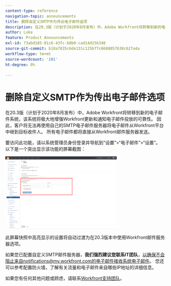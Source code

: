 ```yaml
---
content-type: reference
navigation-topic: announcements
title: 删除自定义SMTP作为传出电子邮件选项
description: 在20.3版（计划于2020年8月发布）中，Adobe Workfront将转移到新的电子邮件系统，该系统将极大地增强Workfront更新和通知电子邮件投放的可靠性。 因此，客户将无法再使用自己的SMTP电子邮件服务器将电子邮件从Workfront平台中继到目标收件人。 所有电子邮件都将直接从Workfront邮件服务器发送。
author: Luke
feature: Product Announcements
exl-id: 73abd185-81c6-43fc-b8b0-cad14d15b348
source-git-commit: b18a7835c6de131c125b77c6688057638c62fa4a
workflow-type: tm+mt
source-wordcount: '281'
ht-degree: 0%

---
```


# 删除自定义SMTP作为传出电子邮件选项

在20.3版（计划于2020年8月发布）中，Adobe Workfront将转移到新的电子邮件系统，该系统将极大地增强Workfront更新和通知电子邮件投放的可靠性。 因此，客户将无法再使用自己的SMTP电子邮件服务器将电子邮件从Workfront平台中继到目标收件人。 所有电子邮件都将直接从Workfront邮件服务器发送。

要访问此功能，请以系统管理员身份登录并导航到“设置”>“电子邮件”>“设置”。 以下是一个突出显示该功能的屏幕截图：

![电子邮件服务器设置](assets/email-server-settings-350x226.png)

此屏幕快照中高亮显示的设置将自动过渡为在20.3版本中使用Workfront邮件服务器选项。

如果您已配置自定义SMTP邮件服务器，**我们强烈建议您联系IT团队**，以确保不会阻止来自notifications@my.workfront.com的电子邮件接收系统电子邮件。 您还可以参考配置防火墙，了解有关流量和电子邮件来自哪些IP地址的详细信息。

如果您有任何其他问题或顾虑，请联系[Workfront支持团队](https://experienceleague.adobe.com/?support-tab=home#support)。
